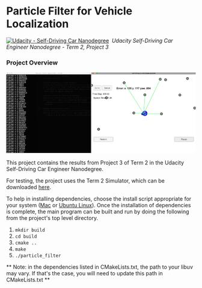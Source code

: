 # Particle Filter for Vehicle Localization
[![Udacity - Self-Driving Car Nanodegree](https://s3.amazonaws.com/udacity-sdc/github/shield-carnd.svg)](http://www.udacity.com/drive)&nbsp;
*Udacity Self-Driving Car Engineer Nanodegree - Term 2, Project 3*

### **Project Overview**

[![Particle Filter](./assets/particle-filter.jpg)](https://youtu.be/U0F9pS6UQf4)

This project contains the results from Project 3 of Term 2 in the Udacity Self-Driving Car Engineer Nanodegree.

For testing, the project uses the Term 2 Simulator, which can be downloaded [here](https://github.com/udacity/self-driving-car-sim/releases).

To help in installing dependencies, choose the install script appropriate for your system ([Mac](./install-mac.sh) or [Ubuntu Linux](./install-ubuntu.sh)). Once the installation of dependencies is complete, the main program can be built and run by doing the following from the project's top level directory.

1. `mkdir build`
2. `cd build`
3. `cmake ..`
4. `make`
5. `./particle_filter`

** Note: in the dependencies listed in CMakeLists.txt, the path to your libuv may vary. If that's the case, you will need to update this path in CMakeLists.txt **
